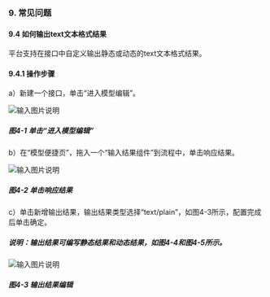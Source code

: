 ### 9. 常见问题

#### 9.4 如何输出text文本格式结果

平台支持在接口中自定义输出静态或动态的text文本格式结果。

#### 9.4.1 操作步骤

a）新建一个接口，单击“进入模型编辑”。

![输入图片说明](../../../images/SoFlu%EF%BC%88%E5%90%8E%E7%AB%AF%EF%BC%89%E5%BC%80%E5%8F%91%E5%B9%B3%E5%8F%B0/1.%20%E6%9C%80%E6%96%B0%E7%89%88%E6%9C%AC%20-%20%E6%9B%B4%E6%96%B0%E6%97%A5%E6%9C%9F%20-%202022.10.08/9.%20%E5%B8%B8%E8%A7%81%E9%97%AE%E9%A2%98/4-1.png)

##### 图4-1 单击“进入模型编辑”

b）在“模型便捷页”，拖入一个“输入结果组件”到流程中，单击响应结果。

![输入图片说明](../../../images/SoFlu%EF%BC%88%E5%90%8E%E7%AB%AF%EF%BC%89%E5%BC%80%E5%8F%91%E5%B9%B3%E5%8F%B0/1.%20%E6%9C%80%E6%96%B0%E7%89%88%E6%9C%AC%20-%20%E6%9B%B4%E6%96%B0%E6%97%A5%E6%9C%9F%20-%202022.10.08/9.%20%E5%B8%B8%E8%A7%81%E9%97%AE%E9%A2%98/4-2.png)

##### 图4-2 单击响应结果

c）单击新增输出结果，输出结果类型选择“text/plain”，如图4-3所示，配置完成后单击确定。

##### 说明：输出结果可编写静态结果和动态结果，如图4-4和图4-5所示。

![输入图片说明](../../../images/SoFlu%EF%BC%88%E5%90%8E%E7%AB%AF%EF%BC%89%E5%BC%80%E5%8F%91%E5%B9%B3%E5%8F%B0/1.%20%E6%9C%80%E6%96%B0%E7%89%88%E6%9C%AC%20-%20%E6%9B%B4%E6%96%B0%E6%97%A5%E6%9C%9F%20-%202022.10.08/9.%20%E5%B8%B8%E8%A7%81%E9%97%AE%E9%A2%98/4-3.png)

##### 图4-3 输出结果编辑
